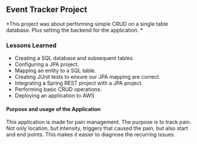 ## Event Tracker Project

*This project was about performing simple CRUD on a single table database. Plus setting the backend for the application. *

### Lessons Learned

* Creating a SQL database and subsequent tables.  
* Configuring a JPA project.  
* Mapping an entity to a SQL table.  
* Creating JUnit tests to ensure our JPA mapping are correct.  
* Integrating a Spring REST project with a JPA project.
* Performing basic CRUD operations.
* Deploying an application to AWS

#### Purpose and usage of the Application
This application is made for pain management. The purpose is to track pain. Not only location, but intensity, triggers that caused the pain, but also start and end points. This makes it easier to diagnose the recurring issues.

